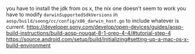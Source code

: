 you have to install the jdk from os x, the nix one doesn't seem to work
you have to modify `darwinSupportedSdkVersions` in `aosp/build/soong/cc/config/x86_darwin_host.go` to include whatever is current.
https://developer.sony.com/develop/open-devices/guides/aosp-build-instructions/build-aosp-nougat-8-1-oreo-4-4/#tutorial-step-4
https://source.android.com/setup/build/initializing#setting-up-a-mac-os-x-build-environment
